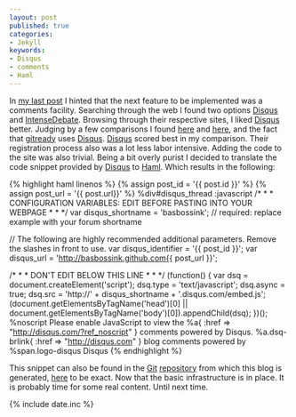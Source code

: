 ```yaml
---
layout: post
published: true
categories: 
- Jekyll
keywords:
- Disqus
- comments
- Haml 
--- 
```

In [my last post][prev] I hinted that the next feature to be
implemented was a comments facility. Searching through the web I
found two options [Disqus][disq] and [IntenseDebate][inde]. Browsing
through their respective sites, I liked [Disqus][disq] better.
Judging by a few comparisons I found [here][comp1] and [here][comp2],
and the fact that [gitready][gitr] uses [Disqus][disq].
[Disqus][disq] scored best in my comparison. Their registration
process also was a lot less labor intensive. Adding the code to the
site was also trivial. Being a bit overly purist I decided to
translate the code snippet provided by [Disqus][disq] to
[Haml][haml]. Which results in the following:

{% highlight haml linenos %}
{% assign post_id = '{{ post.id }}' %}
{% assign post_url = '{{ post.url}}' %}
%div#disqus_thread
:javascript
  /* * * CONFIGURATION VARIABLES: EDIT BEFORE PASTING INTO YOUR WEBPAGE * * */
  var disqus_shortname = 'basbossink'; // required: replace example with your forum shortname

  // The following are highly recommended additional parameters. Remove the slashes in front to use.
  var disqus_identifier = '{{ post_id }}';
  var disqus_url = 'http://basbossink.github.com{{ post_url }}';

  /* * * DON'T EDIT BELOW THIS LINE * * */
  (function() {
    var dsq = document.createElement('script'); dsq.type = 'text/javascript'; dsq.async = true;
    dsq.src = 'http://' + disqus_shortname + '.disqus.com/embed.js';
    (document.getElementsByTagName('head')[0] || document.getElementsByTagName('body')[0]).appendChild(dsq);
  })();
%noscript 
  Please enable JavaScript to view the 
  %a{ :href => "http://disqus.com/?ref_noscript" } 
    comments powered by Disqus.
%a.dsq-brlink{ :href => "http://disqus.com" } 
  blog comments powered by
  %span.logo-disqus 
    Disqus
{% endhighlight %}

This snippet can also be found in the [Git][git] [repository][repo] from which
this blog is generated, [here][dh] to be exact. Now that the basic
infrastructure is in place. It is probably time for some real content.
Until next time.

{% include date.inc %}

[comp1]: http://geeklad.com/disqus-vs-intense-debate "Disqus vs. Intensdebate"
[comp2]: http://spicycauldron.com/2009/07/06/disqus-vs-intensedebate/ "Disqus vs. Intensdebate"
[gitr]: http://gitready.com/ "gitready"
[repo]: https://github.com/basbossink/basbossink.github.com "personal pages"
[dh]: https://github.com/basbossink/basbossink.github.com/raw/master/_includes/disqus.haml "Disqus code in haml syntax"
[git]: http://git-scm.com/ "git"
[haml]: http://haml-lang.com/ "Haml"
[disq]: http://disqus.com/ "Disqus"
[inde]: http://intensedebate.com/ "IntenseDebate"
[prev]: http://basbossink.github.com/2011-01-16/blog-setup/ "Blog setup"
